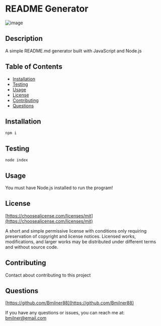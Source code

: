 
# README Generator


![image](https://img.shields.io/badge/license-MIT-brightgreen)


## Description

A simple README.md generator built with JavaScript and Node.js


## Table of Contents

- [Installation](#installation)
- [Testing](#testing)
- [Usage](#usage)
- [License](#license)
- [Contributing](#contributing)
- [Questions](#questions)


## Installation

~~~
npm i
~~~


## Testing

~~~
node index
~~~


## Usage

You must have Node.js installed to run the program!



## License

[https://choosealicense.com/licenses/mit](https://choosealicense.com/licenses/mit)

A short and simple permissive license with conditions only requiring preservation of copyright and license notices. Licensed works, modifications, and larger works may be distributed under different terms and without source code.



## Contributing

Contact about contributing to this project


## Questions

[https://github.com/Bmilner88](https://github.com/Bmilner88)

If you have any questions or issues, you can reach me at: bmilner@email.com
